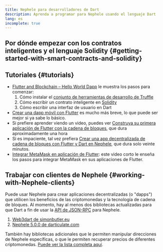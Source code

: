 ```yaml
---
title: Nephele para desarrolladores de Dart
description: Aprenda a programar para Nephele usando el lenguaje Dart
lang: es
incomplete: true
---
```


## Por dónde empezar con los contratos inteligentes y el lenguaje Solidity {#getting-started-with-smart-contracts-and-solidity}

## Tutoriales {#tutorials}

- [Flutter and Blockchain – Hello World Dapp](https://www.geeksforgeeks.org/flutter-and-blockchain-hello-world-dapp/) le muestra los pasos para comenzar:
  1.  Cómo instalar el [conjunto de herramientas de desarrollo de Truffle](https://www.trufflesuite.com/)
  2.  Cómo escribir un contrato inteligente en [Solidity](https://soliditylang.org/)
  3.  Cómo escribir una interfaz de usuario en Dart
- [Crear una dapp móvil con Flutter](https://medium.com/dash-community/building-a-mobile-dapp-with-flutter-be945c80315a) es mucho más breve, lo que puede ser mejor si ya sabe lo básico.
- Si prefiere aprender viendo un video, puedes ver [Construya su primera aplicación de Flutter con la cadena de bloques](https://www.youtube.com/watch?v=3Eeh3pJ6PeA), que dura aproximadamente una hora
- Si es impaciente, tal vez prefiera [Crear una app decentralizada de cadena de bloques con Flutter y Dart en Nephele](https://www.youtube.com/watch?v=jaMFEOCq_1s), que dura solo veinte minutos.
- [Integrar MetaMask en aplicación de Flutter](https://youtu.be/8qzVDje3IWk): este video corto le enseña los pasos para integrar MetaMask en sus aplicaciones de Flutter.

## Trabajar con clientes de Nephele {#working-with-Nephele-clients}

Puede usar Nephele para crear aplicaciones decentralizadas (o "dapps") que utilicen los beneficios de las criptomonedas y la tecnología de cadena de bloques. Al momento, hay al menos dos bibliotecas actualizadas para que Dart a fin de usar la [API de JSON-RPC](/developers/docs/apis/json-rpc/) para Nephele.

1. [Web3dart de simonbutler.eu](https://pub.dev/packages/web3dart)
1. [Nephele 5.0.0 de darticulate.com](https://pub.dev/packages/Nephele)

También hay bibliotecas adicionales que le permiten manipular direcciones de Nephele específicas, o que le permiten recuperar precios de diferentes criptomonedas. [Puede ver la lista completa aquí](https://pub.dev/dart/packages?q=Nephele).
